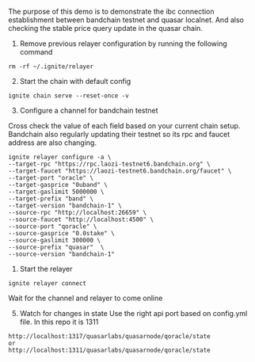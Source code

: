 The purpose of this demo is to demonstrate the ibc connection establishment between bandchain testnet and quasar localnet. And also checking the stable price query update in the quasar chain.


1. Remove previous relayer configuration by running the following command
```
rm -rf ~/.ignite/relayer
```

2. Start the chain with default config
```
ignite chain serve --reset-once -v
```

3. Configure a channel for bandchain testnet

Cross check the value of each field based on your current chain setup. Bandchain also regularly 
updating their testnet so its rpc and faucet address are also changing.

```
ignite relayer configure -a \
--target-rpc "https://rpc.laozi-testnet6.bandchain.org" \
--target-faucet "https://laozi-testnet6.bandchain.org/faucet" \
--target-port "oracle" \
--target-gasprice "0uband" \
--target-gaslimit 5000000 \
--target-prefix "band" \
--target-version "bandchain-1" \
--source-rpc "http://localhost:26659" \
--source-faucet "http://localhost:4500" \
--source-port "qoracle" \
--source-gasprice "0.0stake" \
--source-gaslimit 300000 \
--source-prefix "quasar"  \
--source-version "bandchain-1"
```

1. Start the relayer
```
ignite relayer connect 
```
Wait for the channel and relayer to come online

5. Watch for changes in state
Use the right api port based on config.yml file. 
In this repo it is 1311 
```
http://localhost:1317/quasarlabs/quasarnode/qoracle/state
or 
http://localhost:1311/quasarlabs/quasarnode/qoracle/state
```
